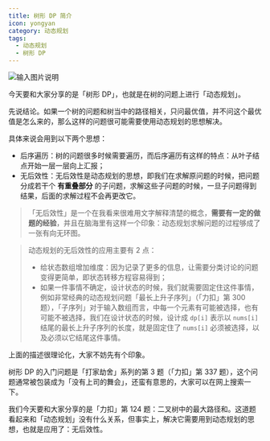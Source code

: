 ```yaml
---
title: 树形 DP 简介
icon: yongyan
category: 动态规划
tags:
  - 动态规划
  - 树形 DP
---
```


![输入图片说明](https://tva1.sinaimg.cn/large/008i3skNgy1gxixq2edeij30r00ai0t3.jpg "屏幕截图.png")

今天要和大家分享的是「树形 DP」，也就是在树的问题上进行「动态规划」。

先说结论。如果一个树的问题和树当中的路径相关，只问最优值，并不问这个最优值是怎么来的，那么这样的问题很可能需要使用动态规划的思想解决。

具体来说会用到以下两个思想：

+ 后序遍历：树的问题很多时候需要遍历，而后序遍历有这样的特点：从叶子结点开始一层一层向上汇报；
+ 无后效性：无后效性是动态规划的思想，即我们在求解原问题的时候，把问题分成若干个 **有重叠部分** 的子问题，求解这些子问题的时候，一旦子问题得到结果，后面的求解过程不会再更改它。


> 「无后效性」是一个在我看来很难用文字解释清楚的概念，**需要有一定的做题的经验**，并且在脑海里有这样一个印象：动态规划求解问题的过程够成了一张有向无环图。

> 动态规划的无后效性的应用主要有 2 点：
>
> + 给状态数组增加维度：因为记录了更多的信息，让需要分类讨论的问题变得更简单，即状态转移方程容易得到；
> + 如果一件事情不确定，设计状态的时候，我们就需要固定住这件事情，例如非常经典的动态规划问题「最长上升子序列」（「力扣」第 300 题），「子序列」对于输入数组而言，中每一个元素有可能被选择，也有可能不被选择，我们在设计状态的时候，设计成 `dp[i]` 表示以 `nums[i]` 结尾的最长上升子序列的长度，就是固定住了 `nums[i]` 必须被选择，以及必须以它结尾这件事情。

上面的描述很理论化，大家不妨先有个印象。

树形 DP 的入门问题是「打家劫舍」系列的第 3 题（「力扣」第 337 题），这个问题通常被包装成为「没有上司的舞会」，还蛮有意思的，大家可以在网上搜索一下。

我们今天要和大家分享的是「力扣」第 124 题：二叉树中的最大路径和。这道题看起来和「动态规划」没有什么关系，但事实上，解决它需要用到动态规划的思想，也就是应用了：无后效性。